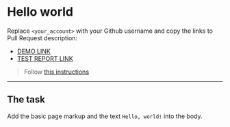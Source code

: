 # Hello world
Replace `<your_account>` with your Github username and copy the links to Pull Request description:
- [DEMO LINK](https://DimaShm.github.io/layout_hello-world/)
- [TEST REPORT LINK](https://DimaShm.github.io/layout_hello-world/report/html_report/)

> Follow [this instructions](https://mate-academy.github.io/layout_task-guideline/#how-to-solve-the-layout-tasks-on-github)
___

## The task
Add the basic page markup and the text `Hello, world!` into the body.
